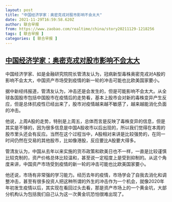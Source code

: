 ```yaml
---
layout: post
title: "中国经济学家：奥密克戎对股市影响不会太大"
date: 2021-11-29T16:59:58.620Z
author: 联合早报
from: https://www.zaobao.com/realtime/china/story20211129-1218256
tags: [ 联合早报 ]
categories: [ 联合早报 ]
---
```

<!--1638218160000-->
[中国经济学家：奥密克戎对股市影响不会太大](https://www.zaobao.com/realtime/china/story20211129-1218256)
------

<div>
<p>中国经济学家、如是金融研究院院长管清友认为，冠病新型毒株奥密克戎对A股的影响不会太大，中国资产市场受到疫情的新一轮的冲击可能也比欧美国家要小。</p><p>据中新经纬报道，管清友认为，冲击还是会发生的，但是可能影响不会太大。从全球各国股市包括中国股市在疫情后的走势看，基本上股市会对新的毒株变异产生反应，但是总体抗疫性已经出来了，股市对疫情越来越不敏感了，越来越能消化负面的冲击。</p><p>他说，上周A股的走势，特别是上周五，总体而言是反映了毒株变异的信息，但是其实是不够的，因为很多信息是中国A股收市以后出现的，所以我们觉得在本周的股市里头还会有反应。当然在这个过程当中，A股相对来讲是比较强势的，在同一时间仍然在交易的其他股市，比如像港股，反应要比A股要大得多。</p><section id="imu"><div id="dfp-ad-imu1">        </div></section><p>管清友认为，中国从去年以来实施的货币政策和欧美日也不一样，一直是比较谨慎比较克制的，资产价格总体比较温和，甚至说一定程度上是受到抑制的。从这个角度来讲，中国资产市场受到疫情的新一轮的冲击可能也比欧美国家要小。</p><p>他还说，市场有非常强的学习能力。经历去年的疫情，市场学会了自我去消化和调整冲击，甚至有很多投资人把这种所谓的外生的冲击作为一个机会，就像2020年年初发生疫情以后，其实现在看回过头去看，那是资产市场上的一个黄金坑，大部分机构认为包括我们自己认为这一次黄金坑恐怕很难出现了。</p>      <div class="cx_paywall_placeholder" id="sph_cdp_40"></div>
</div>
